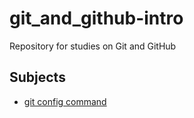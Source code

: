 # git_and_github-intro
Repository for studies on Git and GitHub

## Subjects

- [git config command](Git-bash/git-config-command.md)

